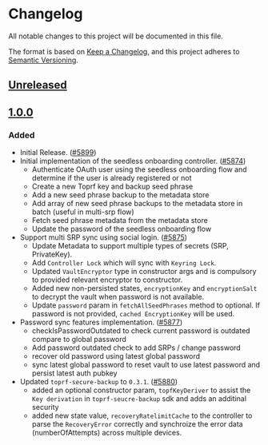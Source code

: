 # Changelog

All notable changes to this project will be documented in this file.

The format is based on [Keep a Changelog](https://keepachangelog.com/en/1.0.0/),
and this project adheres to [Semantic Versioning](https://semver.org/spec/v2.0.0.html).

## [Unreleased]

## [1.0.0]

### Added

- Initial Release. ([#5899](https://github.com/MetaMask/core/pull/5899))
- Initial implementation of the seedless onboarding controller. ([#5874](https://github.com/MetaMask/core/pull/5874))
  - Authenticate OAuth user using the seedless onboarding flow and determine if the user is already registered or not
  - Create a new Toprf key and backup seed phrase
  - Add a new seed phrase backup to the metadata store
  - Add array of new seed phrase backups to the metadata store in batch (useful in multi-srp flow)
  - Fetch seed phrase metadata from the metadata store
  - Update the password of the seedless onboarding flow
- Support multi SRP sync using social login. ([#5875](https://github.com/MetaMask/core/pull/5875))
  - Update Metadata to support multiple types of secrets (SRP, PrivateKey).
  - Add `Controller Lock` which will sync with `Keyring Lock`.
  - Updated `VaultEncryptor` type in constructor args and is compulsory to provided relevant encryptor to constructor.
  - Added new non-persisted states, `encryptionKey` and `encryptionSalt` to decrypt the vault when password is not available.
  - Update `password` param in `fetchAllSeedPhrases` method to optional. If password is not provided, `cached EncryptionKey` will be used.
- Password sync features implementation. ([#5877](https://github.com/MetaMask/core/pull/5877))
  - checkIsPasswordOutdated to check current password is outdated compare to global password
  - Add password outdated check to add SRPs / change password
  - recover old password using latest global password
  - sync latest global password to reset vault to use latest password and persist latest auth pubkey
- Updated `toprf-secure-backup` to `0.3.1`. ([#5880](https://github.com/MetaMask/core/pull/5880))
  - added an optional constructor param, `topfKeyDeriver` to assist the `Key derivation` in `toprf-seucre-backup` sdk and adds an additinal security
  - added new state value, `recoveryRatelimitCache` to the controller to parse the `RecoveryError` correctly and synchroize the error data (numberOfAttempts) across multiple devices.

[Unreleased]: https://github.com/MetaMask/core/compare/@metamask/seedless-onboarding-controller@1.0.0...HEAD
[1.0.0]: https://github.com/MetaMask/core/releases/tag/@metamask/seedless-onboarding-controller@1.0.0
